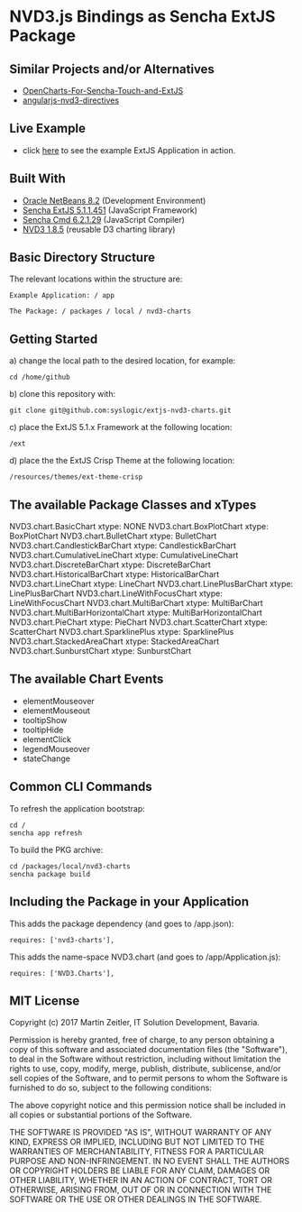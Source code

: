 # NVD3.js Bindings as Sencha ExtJS Package

## Similar Projects and/or Alternatives
* [OpenCharts-For-Sencha-Touch-and-ExtJS](https://github.com/woodenconsulting/OpenCharts-For-Sencha-Touch-and-ExtJS)
* [angularjs-nvd3-directives](https://github.com/angularjs-nvd3-directives/angularjs-nvd3-directives)


## Live Example
* click [here](http://nvd3.randomized.eu) to see the example ExtJS Application in action.

## Built With
* [Oracle NetBeans 8.2](http://www.oracle.com/technetwork/developer-tools/netbeans/index.html) (Development Environment)
* [Sencha ExtJS 5.1.1.451](https://docs.sencha.com/extjs/5.1.1/index.html) (JavaScript Framework)
* [Sencha Cmd 6.2.1.29](https://docs.sencha.com/cmd/index.html) (JavaScript Compiler)
* [NVD3 1.8.5](https://github.com/novus/nvd3) (reusable D3 charting library)

## Basic Directory Structure

The relevant locations within the structure are:

    Example Application: / app

    The Package: / packages / local / nvd3-charts

## Getting Started

a) change the local path to the desired location, for example:
    
    cd /home/github

b) clone this repository with:

    git clone git@github.com:syslogic/extjs-nvd3-charts.git

c) place the ExtJS 5.1.x Framework at the following location:

    /ext

d) place the the ExtJS Crisp Theme at the following location:

    /resources/themes/ext-theme-crisp

## The available Package Classes and xTypes

NVD3.chart.BasicChart              xtype: NONE
NVD3.chart.BoxPlotChart            xtype: BoxPlotChart
NVD3.chart.BulletChart             xtype: BulletChart
NVD3.chart.CandlestickBarChart     xtype: CandlestickBarChart
NVD3.chart.CumulativeLineChart     xtype: CumulativeLineChart
NVD3.chart.DiscreteBarChart        xtype: DiscreteBarChart
NVD3.chart.HistoricalBarChart      xtype: HistoricalBarChart
NVD3.chart.LineChart               xtype: LineChart
NVD3.chart.LinePlusBarChart        xtype: LinePlusBarChart
NVD3.chart.LineWithFocusChart      xtype: LineWithFocusChart
NVD3.chart.MultiBarChart           xtype: MultiBarChart
NVD3.chart.MultiBarHorizontalChart xtype: MultiBarHorizontalChart
NVD3.chart.PieChart                xtype: PieChart
NVD3.chart.ScatterChart            xtype: ScatterChart
NVD3.chart.SparklinePlus           xtype: SparklinePlus
NVD3.chart.StackedAreaChart        xtype: StackedAreaChart
NVD3.chart.SunburstChart           xtype: SunburstChart

## The available Chart Events

* elementMouseover
* elementMouseout
* tooltipShow
* tooltipHide
* elementClick
* legendMouseover
* stateChange

## Common CLI Commands

To refresh the application bootstrap:

    cd /
    sencha app refresh

To build the PKG archive:

    cd /packages/local/nvd3-charts
    sencha package build

## Including the Package in your Application

This adds the package dependency (and goes to /app.json):

    requires: ['nvd3-charts'],

This adds the name-space NVD3.chart (and goes to /app/Application.js):

    requires: ['NVD3.Charts'],

## MIT License

Copyright (c) 2017 Martin Zeitler, IT Solution Development, Bavaria.

Permission is hereby granted, free of charge, to any person obtaining a copy
of this software and associated documentation files (the "Software"), to deal
in the Software without restriction, including without limitation the rights
to use, copy, modify, merge, publish, distribute, sublicense, and/or sell
copies of the Software, and to permit persons to whom the Software is
furnished to do so, subject to the following conditions:

The above copyright notice and this permission notice shall be included in all
copies or substantial portions of the Software.

THE SOFTWARE IS PROVIDED "AS IS", WITHOUT WARRANTY OF ANY KIND, EXPRESS OR
IMPLIED, INCLUDING BUT NOT LIMITED TO THE WARRANTIES OF MERCHANTABILITY,
FITNESS FOR A PARTICULAR PURPOSE AND NON-INFRINGEMENT. IN NO EVENT SHALL THE
AUTHORS OR COPYRIGHT HOLDERS BE LIABLE FOR ANY CLAIM, DAMAGES OR OTHER
LIABILITY, WHETHER IN AN ACTION OF CONTRACT, TORT OR OTHERWISE, ARISING FROM,
OUT OF OR IN CONNECTION WITH THE SOFTWARE OR THE USE OR OTHER DEALINGS IN THE
SOFTWARE.
